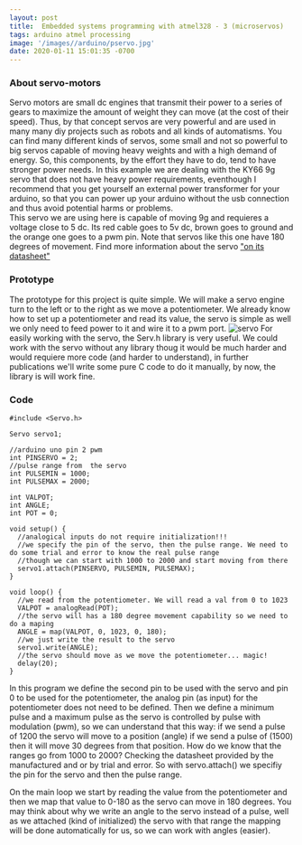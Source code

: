 ```yaml
---
layout: post
title:  Embedded systems programming with atmel328 - 3 (microservos)
tags: arduino atmel processing
image: '/images//arduino/pservo.jpg'
date: 2020-01-11 15:01:35 -0700
---
```



### About servo-motors
Servo motors are small dc engines that transmit their power to a series of gears to maximize the amount of weight they can move (at the cost of their speed). Thus, by that concept servos are very powerful and are used in many many diy projects such as robots and all kinds of automatisms. You can find many different kinds of servos, some  small and not so powerful to big servos capable of moving heavy weights and with a high demand of energy. So, this components, by the effort they have to do, tend to have stronger power needs. In this example we are dealing with the KY66 9g servo that does not have heavy power requirements, eventhough I recommend that you get yourself an external power transformer for your arduino, so that you can power up your arduino without the usb connection and thus avoid potential harms or problems.  
This servo we are using here is capable of moving 9g and requieres a voltage close to 5 dc. Its red cable goes to 5v dc, brown goes to ground and the orange one goes to a pwm pin. Note that servos like this one have 180 degrees of movement.
Find more information about the servo ["on its datasheet"](http://www.ee.ic.ac.uk/pcheung/teaching/DE1_EE/stores/sg90_datasheet.pdf)
### Prototype
The prototype for this project is quite simple. We will make a servo engine turn to the left or to the right as we move a potentiometer. We already know how to set up a potentiometer and read its value, the servo is simple as well we only need to feed power to it and wire it to a pwm port. 
![servo](https://artikblue.github.io/assets/images/sketches/servo.JPG)
For easily working with the servo, the Serv.h library is very useful. We could work with the servo without any library thoug it would be much harder and would requiere more code (and harder to understand), in further publications we'll write some pure C code to do it manually, by now, the library is will work fine. 
### Code

~~~
#include <Servo.h>

Servo servo1;

//arduino uno pin 2 pwm
int PINSERVO = 2;
//pulse range from  the servo
int PULSEMIN = 1000;
int PULSEMAX = 2000;

int VALPOT;
int ANGLE;
int POT = 0;

void setup() {
  //analogical inputs do not require initialization!!!
  //we specify the pin of the servo, then the pulse range. We need to do some trial and error to know the real pulse range
  //though we can start with 1000 to 2000 and start moving from there
  servo1.attach(PINSERVO, PULSEMIN, PULSEMAX);
}

void loop() {
  //we read from the potentiometer. We will read a val from 0 to 1023
  VALPOT = analogRead(POT);
  //the servo will has a 180 degree movement capability so we need to do a maping
  ANGLE = map(VALPOT, 0, 1023, 0, 180);
  //we just write the result to the servo
  servo1.write(ANGLE);
  //the servo should move as we move the potentiometer... magic!
  delay(20);
}
~~~
In this program we define the second pin to be used with the servo and pin 0 to be used for the potentiometer, the analog pin (as input) for the potentiometer does not need to be defined. Then we define a minimum pulse and a maximum pulse as the servo is controlled by pulse with modulation (pwm), so we can understand that this way: if we send a pulse of 1200 the servo will move to a position (angle) if we send a pulse of (1500) then it will move 30 degrees from that position. How do we know that the ranges go from 1000 to 2000? Checking the datasheet provided by the manufactured and or by trial and error. So with servo.attach() we specifiy the pin for the servo and then the pulse range.  

On the main loop we start by reading the value from the potentiometer and then we map that value to 0-180 as the servo can move in 180 degrees. You may think about why we write an angle to the servo instead of a pulse, well as we attached (kind of initialized) the servo with that range the mapping will be done automatically for us, so we can work with angles (easier).

